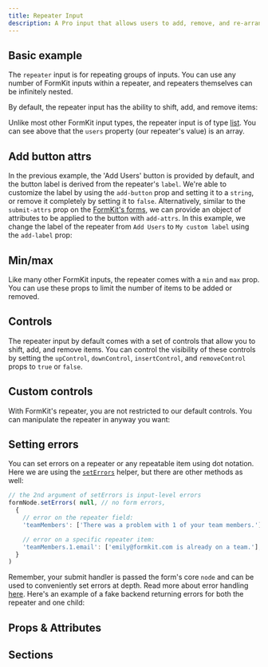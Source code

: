 ```yaml
---
title: Repeater Input
description: A Pro input that allows users to add, remove, and re-arrange repeatable input groups.
---
```


<InputPageHero title="Repeater"></InputPageHero>

<ProInstallSnippet></ProInstallSnippet>

## Basic example

The `repeater` input is for repeating groups of inputs. You can use any number of FormKit inputs within a repeater, and repeaters themselves can be infinitely nested.

By default, the repeater input has the ability to shift, add, and remove items:

<example
name="Repeater"
file="/_content/examples/repeater/repeater-base.vue"></example>

Unlike most other FormKit input types, the repeater input is of type [list](/inputs/list). You can see above that the `users` property (our repeater's value) is an array.

## Add button attrs

In the previous example, the 'Add Users' button is provided by default, and the button label is derived from the repeater's `label`. We're able to customize the label by using the `add-button` prop and setting it to a `string`, or remove it completely by setting it to `false`. Alternatively, similar to the `submit-attrs` prop on the [FormKit's forms](/essentials/forms), we can provide an object of attributes to be applied to the button with `add-attrs`. In this example, we change the label of the repeater from `Add Users` to `My custom label` using the `add-label` prop:

<example
name="Repeater"
file="/_content/examples/repeater/repeater-add-button-attrs.vue"></example>

## Min/max

Like many other FormKit inputs, the repeater comes with a `min` and `max` prop. You can use these props to limit the number of items to be added or removed.

<example
name="Repeater"
file="/_content/examples/repeater/repeater-min-max.vue"></example>

## Controls

The repeater input by default comes with a set of controls that allow you to shift, add, and remove items. You can control the visibility of these controls by setting the `upControl`, `downControl`, `insertControl`, and `removeControl` props to `true` or `false`.

<example
name="Repeater"
file="/_content/examples/repeater/repeater-insert-control.vue"></example>

## Custom controls

With FormKit's repeater, you are not restricted to our default controls. You can manipulate the repeater in anyway you want:

<example
name="Repeater"
file="/_content/examples/repeater/repeater-controls.vue"></example>

## Setting errors

You can set errors on a repeater or any repeatable item using dot notation. Here we are using the
[`setErrors`](/essentials/forms#using-nodeseterrors) helper, but there are other methods as well:

<client-only>

```js
// the 2nd argument of setErrors is input-level errors
formNode.setErrors( null, // no form errors,
  {
    // error on the repeater field:
    'teamMembers': ['There was a problem with 1 of your team members.']

    // error on a specific repeater item:
    'teamMembers.1.email': ['emily@formkit.com is already on a team.'],
  }
)
```

</client-only>

Remember, your submit handler is passed the form's core `node` and can be used
to conveniently set errors at depth. Read more about error handling
[here](/essentials/forms#error-handling). Here's an example of a fake backend
returning errors for both the repeater and one child:

<example
  name="Repeater"
  file="/_content/examples/repeater/errors/repeater-errors.vue"></example>

## Props & Attributes

<reference-table input="rating" :data="[
  {prop: 'add-label', type: 'string', default: 'null', description: 'Used to change the label of the add button.'},
  {prop: 'add-attrs', type: 'object', default: {}, description: 'Used to apply attributes to the add button element.'},
  {prop: 'add-button', type: 'boolean', default: 'true', description: 'Conditional for whether to show the add button.'},
  {prop: 'up-control', type: 'boolean', default: 'true', description: 'Conditional for whether to show the up control.'},
  {prop: 'down-control', type: 'boolean', default: 'true', description: 'Conditional for whether to show the down control.'},
  {prop: 'insert-control', type: 'boolean', default: 'false', description: 'Conditional for whether to show the insert control.'},
  {prop: 'remove-control', type: 'boolean', default: 'true', description: 'Conditional for whether to show the remove control.'},
  {prop: 'min', type: 'Number', default: '1', description: 'The minimum number of children.'},
  {prop: 'max', type: 'Number', default: 'null', description: 'The maximum number of children.'}
  ]">
</reference-table>

## Sections

<section-keys-intro></section-keys-intro>

<div>
  <formkit-input-diagram
    class="input-diagram--autocomplete-outer autocomplete-option-single"
    :schema="[
      {
        name: 'outer',
        children: [
          {
            name: 'fieldset',
            children: [
              {
                name: 'legend',
                content: 'Guests',
                class: 'center-vert',
              },
              {
                name: 'help',
                content: 'Note guests you will bring to the race track.',
              },
              {
                name: 'inner',
                children: [
                  {
                    name: 'prefix',
                    class: 'tiny-section'
                  },
                  {
                    name: 'items',
                    class: 'flex-grow',
                    children: [
                      {
                        name: 'item',
                        class: 'flex',
                        children: [
                          {
                            name: 'content',
                            class: 'flex-grow',
                            content: 'Repeated fields here.'
                          },
                          {
                            name: 'controls',
                            class: '',
                            position: 'right',
                            children: [
                              {
                                name: 'up',
                                position: 'right',
                                class: 'small-pad spacing-bottom',
                                children: [
                                  {
                                    name: 'upControl',
                                    position: 'right',
                                    class: 'small-pad flex',
                                    children: [
                                      {
                                        name: 'controlLabel',
                                        position: 'right',
                                        class: 'small-pad tiny-section'
                                      },
                                      {
                                        name: 'moveUpIcon',
                                        position: 'right',
                                        content: '↑',
                                        class: 'small-pad flex-grow'
                                      }
                                    ]
                                  },
                                ]
                              },
                              {
                                name: 'remove',
                                position: 'right',
                                class: 'small-pad spacing-bottom',
                                children: [
                                  {
                                    name: 'removeControl',
                                    class: 'small-pad flex',
                                    position: 'right',
                                    children: [
                                      {
                                        name: 'controlLabel',
                                        position: 'right',
                                        class: 'small-pad tiny-section'
                                      },
                                      {
                                        name: 'removeIcon',
                                        position: 'right',
                                        content: '🗑',
                                        class: 'small-pad'
                                      }
                                    ]
                                  },
                                ]
                              },
                              {
                                name: 'insert',
                                position: 'right',
                                class: 'small-pad spacing-bottom',
                                children: [
                                  {
                                    name: 'insertControl',
                                    class: 'small-pad flex',
                                    position: 'right',
                                    children: [
                                      {
                                        name: 'controlLabel',
                                        position: 'right',
                                        class: 'small-pad tiny-section'
                                      },
                                      {
                                        name: 'addIcon',
                                        position: 'right',
                                        content: '➕',
                                        class: 'small-pad'
                                      }
                                    ]
                                  },
                                ]
                              },
                              {
                                name: 'down',
                                class: 'small-pad spacing-bottom',
                                position: 'right',
                                children: [
                                  {
                                    name: 'downControl',
                                    class: 'small-pad flex',
                                    position: 'right',
                                    children: [
                                      {
                                        name: 'controlLabel',
                                        position: 'right',
                                        class: 'small-pad tiny-section'
                                      },
                                      {
                                        name: 'moveDownIcon',
                                        position: 'right',
                                        content: '↓',
                                        class: 'small-pad'
                                      }
                                    ]
                                  },
                                ]
                              }
                            ]
                          }
                        ]
                      }
                    ]
                  },
                  {
                    name: 'suffix',
                    position: 'right',
                    class: 'tiny-section'
                  },
                ]
              },
              {
                name: 'addButton',
                class: 'button button--pro margin-collapse',
                content: 'Add guest'
              }
            ]
          },
          {
            name: 'messages',
            children: [
              {
                name: 'message',
                content: 'Sorry, you may not add more than 3 guests.',
              }
            ]
          }
        ]
      }
    ]"
  >
  </formkit-input-diagram>
</div>

<reference-table type="sectionKeys" primary="section-key" :data="[
  {
    'section-key': 'fieldset',
    description: 'A fieldset element that acts as the repeater\'s wrapper.'
  },
  {
    'section-key': 'legend',
    description: 'A legend element that renders the label.'
  },
  {
    'section-key': 'items',
    description: 'A ul element that wraps the repeater\'s items.'
  },
  {
    'section-key': 'item',
    description: 'A li element that is rendered for each repeater item.'
  },
  {
    'section-key': 'content',
    description: 'A container for the group section.'
  },
  {
    'section-key': 'group',
    description: 'Does not render an element. It structures the default slot into an object data structure. '
  },
  {
    'section-key': 'controls',
    description: 'A ul element that wraps the repeater\'s controls.'
  },
  {
    'section-key': 'controlLabel',
    description: 'A span element that renders the label of the given control.'
  },
  {
    'section-key': 'up',
    description: 'A li element that renders the up control.'
  },
  {
    'section-key': 'upControl',
    description: 'A button element that renders the up control.'
  },
  {
    'section-key': 'moveUpIcon',
    description: 'A span element that renders the upControl\'s icon.'
  },
  {
    'section-key': 'down',
    description: 'A li element that renders the down control.'
  },
  {
    'section-key': 'downControl',
    description: 'A button element that renders the down control.'
  },
  {
    'section-key': 'moveDownIcon',
    description: 'A span element that renders the downControl\'s icon.'
  },
  {
    'section-key': 'insert',
    description: 'A li element that renders the insert control.'
  },
  {
    'section-key': 'insertControl',
    description: 'A button element that renders the insert control.'
  },
  {
    'section-key': 'insertIcon',
    description: 'A span element that renders the insertControl\'s icon.'
  },
  {
    'section-key': 'remove',
    description: 'A li element that renders the remove control.'
  },
  {
    'section-key': 'removeControl',
    description: 'A button element that renders the remove control.'
  },
  {
    'section-key': 'removeIcon',
    description: 'A span element that renders the removeControl\'s icon.'
  },
]">
</reference-table>
